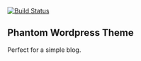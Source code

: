 [![Build Status](https://travis-ci.org/Automattic/_s.svg?branch=master)](https://travis-ci.org/Automattic/_s)

## Phantom Wordpress Theme

Perfect for a simple blog.
